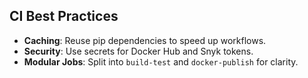 ## CI Best Practices
- **Caching**: Reuse pip dependencies to speed up workflows.
- **Security**: Use secrets for Docker Hub and Snyk tokens.
- **Modular Jobs**: Split into `build-test` and `docker-publish` for clarity.